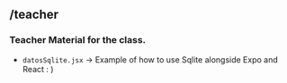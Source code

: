## /teacher 
### Teacher Material for the class.

- `datosSqlite.jsx` -> Example of how to use Sqlite alongside Expo and React : ) 